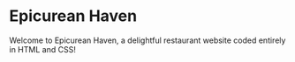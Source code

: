 # Epicurean Haven

Welcome to Epicurean Haven, a delightful restaurant website coded entirely in HTML and CSS!
